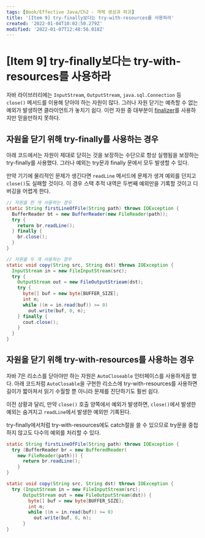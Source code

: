 ```yaml
---
tags: [Book/Effective Java/Ch2 - 객체 생성과 파괴]
title: '[Item 9] try-finally보다는 try-with-resources를 사용하라'
created: '2022-01-04T10:02:50.279Z'
modified: '2022-01-07T12:48:56.018Z'
---
```


# [Item 9] try-finally보다는 try-with-resources를 사용하라

자바 라이브러리에는 `InputStream`, `OutputStream`, `java.sql.Connection` 등 `close()` 메서드를 이용해 닫아야 하는 자원이 많다. 그러나 자원 닫기는 예측할 수 없는 예외가 발생하면 클라이언트가 놓치기 쉽다. 이런 자원 중 대부분이 [finalizer]()를 사용하지만 믿을만하지 못하다.

## 자원을 닫기 위해 try-finally를 사용하는 경우

아래 코드에서는 자원이 제대로 닫히는 것을 보장하는 수단으로 항상 실행됨을 보장하는 try-finally를 사용했다. 그러나 예외는 try문과 finally 문에서 모두 발생할 수 있다.

만약 기기에 물리적인 문제가 생긴다면 `readLine` 메서드에 문제가 생겨 예외를 던지고 `close()`도 실패할 것이다. 이 경우 스택 추적 내역은 두번째 예외만을 기록할 것이고 디버깅을 어렵게 한다. 

```java
// 자원을 한 개 사용하는 경우
static String firstLineOfFile(String path) throws IOException {
  BufferReader bt = new BufferReader(new FileReader(path));
  try {
    return br.readLine();
  } finally {
    br.close();
  }
}

```
```java
// 자원을 두 개 사용하는 경우
static void copy(String src, String dst) throws IOException {
  InputStream in = new FileInputStream(src);
  try {
    OutputStream out = new FileOutputStrieam(dst);
    try {
      byte[] buf = new byte[BUFFER_SIZE];
      int n;
      while ((n = in.read(buf)) >= 0)
        out.write(buf, 0, n);
    } finally {
      cout.close();
    }
  }
}
```

## 자원을 닫기 위해 try-with-resources를 사용하는 경우

자바 7은 리소스를 닫아야만 하는 자원은 `AutoCloseable` 인터페이스를 사용하게끔 했다. 아래 코드처럼 `AutoClosable`을 구현한 리소스에 try-with-resources를 사용하면 길이가 짧아져서 읽기 수월할 뿐 아니라 문제를 진단하기도 훨씬 쉽다.

이전 상황과 달리, 만약 `close()` 호출 양쪽에서 예외가 발생하면, `close()`에서 발생한 예외는 숨겨지고 `readLine`에서 발생한 예외만 기록된다.

try-finally에서처럼 try-with-resources에도 catch절을 쓸 수 있으므로 try문을 중첩하지 않고도 다수의 예외를 처리할 수 있다.

```java
static String firstLineOfFile(String path) throws IOException {
  try (BufferReader br = new BufferedReader(
    new FileReader(path))) {
      return br.readLine();
    }
}
```
```java
static void copy(String src, String dst) throws IOException {
  try (InputStream in = new FileInputStream(src);
      OutputStream out = new FileOutputStream(dst)) {
        byte[] buf = new byte[BUFFER_SIZE];
        int n;
        while ((n = in.read(buf)) >= 0)
          out.write(buf, 0, n);
      }
}
```
